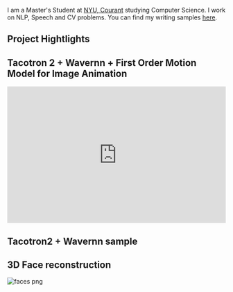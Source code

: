 
I am a Master's Student at [NYU, Courant](https://www.courant.nyu.edu/) studying Computer Science. I work on NLP, Speech and CV problems. You can find my writing samples [here](https://scholar.google.com/citations?user=YgWXXZcAAAAJ&hl=en). 

## Project Hightlights

## Tacotron 2 + Wavernn + First Order Motion Model for Image Animation
<iframe width="100%" height="315" src="https://www.youtube.com/embed/5HQAaUHMpzc" frameborder="0" allow="accelerometer; autoplay; clipboard-write; encrypted-media; gyroscope; picture-in-picture" allowfullscreen></iframe>

## Tacotron2 + Wavernn sample
<audio ref='themeSong' src="vendor/assets/music/Tetris.mp3" autoPlay loop></audio>


## 3D Face reconstruction
![faces png](https://github.com/alchemi5t/alchemi5t.github.io/blob/main/docs/assets/faces.png)



